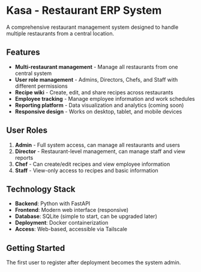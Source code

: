 # Kasa - Restaurant ERP System

A comprehensive restaurant management system designed to handle multiple restaurants from a central location.

## Features

- **Multi-restaurant management** - Manage all restaurants from one central system
- **User role management** - Admins, Directors, Chefs, and Staff with different permissions
- **Recipe wiki** - Create, edit, and share recipes across restaurants
- **Employee tracking** - Manage employee information and work schedules
- **Reporting platform** - Data visualization and analytics (coming soon)
- **Responsive design** - Works on desktop, tablet, and mobile devices

## User Roles

1. **Admin** - Full system access, can manage all restaurants and users
2. **Director** - Restaurant-level management, can manage staff and view reports
3. **Chef** - Can create/edit recipes and view employee information
4. **Staff** - View-only access to recipes and basic information

## Technology Stack

- **Backend**: Python with FastAPI
- **Frontend**: Modern web interface (responsive)
- **Database**: SQLite (simple to start, can be upgraded later)
- **Deployment**: Docker containerization
- **Access**: Web-based, accessible via Tailscale

## Getting Started

The first user to register after deployment becomes the system admin.
